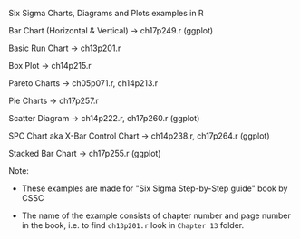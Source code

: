 Six Sigma Charts, Diagrams and Plots examples in R

Bar Chart (Horizontal & Vertical) -> ch17p249.r (ggplot)

Basic Run Chart -> ch13p201.r

Box Plot -> ch14p215.r

Pareto Charts  -> ch05p071.r, ch14p213.r

Pie Charts -> ch17p257.r

Scatter Diagram -> ch14p222.r, ch17p260.r (ggplot)

SPC Chart aka X-Bar Control Chart -> ch14p238.r, ch17p264.r (ggplot)

Stacked Bar Chart -> ch17p255.r (ggplot)

Note:

- These examples are made for "Six Sigma Step-by-Step guide" book by CSSC

- The name of the example consists of chapter number and page number in the book, i.e.
to find `ch13p201.r` look in `Chapter 13` folder.
